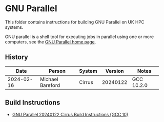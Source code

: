 GNU Parallel
============

This folder contains instructions for building GNU Parallel on UK HPC systems.

GNU parallel is a shell tool for executing jobs in parallel using one or more computers, 
see the [GNU Parallel home page](https://www.gnu.org/software/parallel/). 


History
-------

 Date | Person | System | Version | Notes
 ---- | ------ | ------ | ------- | -----
 2024-02-16 | Michael Bareford | Cirrus | 20240122 | GCC 10.2.0


Build Instructions
------------------

* [GNU Parallel 20240122 Cirrus Build Instructions (GCC 10)](build_gnu-parallel_20240122_cirrus_gcc10.md)
